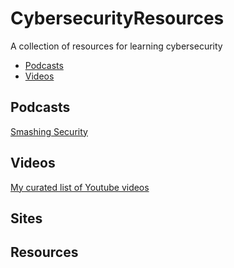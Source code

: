 # CybersecurityResources
 A collection of resources for learning cybersecurity

* [Podcasts](#podcasts)
* [Videos](#videos)


 ## Podcasts
 [Smashing Security](https://www.smashingsecurity.com/)

 ## Videos
[My curated list of Youtube videos](https://www.youtube.com/playlist?list=PLC5NY0lzu6ugFeu5CK4wcpz0dXhJUSt9r)

 ## Sites

 ## Resources

